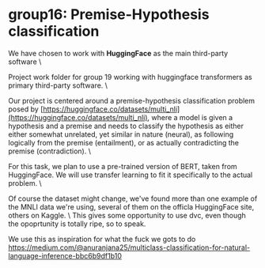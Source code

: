 # group16: Premise-Hypothesis classification

We have chosen to work with **HuggingFace** as the main third-party software \\

Project work folder for group 19 working with huggingface transformers as primary third-party software. \\

Our project is centered around a premise-hypothesis classification problem posed by [https://huggingface.co/datasets/multi_nli](https://huggingface.co/datasets/multi_nli), 
where a model is given a hypothesis and a premise and needs to classify the hypothesis as either either somewhat unrelated, yet similar in nature (neural), 
as following logically  from the premise (entailment), or as actually contradicting the premise (contradiction). \\

For this task, we plan to use a pre-trained version of BERT, taken from HuggingFace. We will use transfer learning to fit it specifically to the actual problem. \\

Of course the dataset might change, we've found more than one example of the MNLI data we're using, several of them on the officla HuggingFace site, others on Kaggle. \\
This gives some opportunity to use dvc, even though the opoprtunity is totally ripe, so to speak.


We use this as inspiration for what the fuck we gots to do
https://medium.com/@anuranjana25/multiclass-classification-for-natural-language-inference-bbc6b9df1b10
